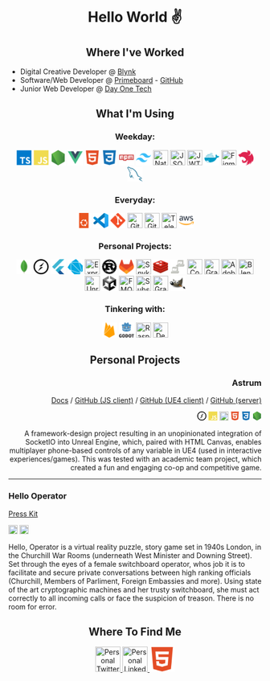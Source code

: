 <h1 align="center">Hello World ✌️</h1>

<div>
  <h2 align="center">Where I've Worked</h2>
  <ul>
    <li>Digital Creative Developer @ <a href="https://blynk.co.uk/">Blynk</a></li>
    <li>Software/Web Developer @ <a href="https://www.primeboard.org/">Primeboard</a> - <a href="https://github.com/PrimeBoard/">GitHub</a></li>
    <li>Junior Web Developer @ <a href="https://www.dayonetech.com/">Day One Tech</a></li>
  </ul>
</div>


<div>
  <h2 align="center">What I'm Using</h2>

  <h3 align="center">Weekday:</h3>
  <div align="center">
    <img src="https://raw.githubusercontent.com/devicons/devicon/master/icons/typescript/typescript-plain.svg" title="Typescript" **alt="Typescript" width="30" height="30" />
    <img src="https://raw.githubusercontent.com/devicons/devicon/master/icons/javascript/javascript-plain.svg" title="Javascript" **alt="Javascript" width="30" height="30" />
    <img src="https://raw.githubusercontent.com/devicons/devicon/master/icons/nodejs/nodejs-original.svg" title="NodeJS" **alt="NodeJS" width="30" height="30" />
    <img src="https://raw.githubusercontent.com/devicons/devicon/master/icons/vuejs/vuejs-original.svg" title="Vue" **alt="Vue" width="30" height="30" />
    <img src="https://raw.githubusercontent.com/devicons/devicon/master/icons/html5/html5-plain.svg" title="HTML5" **alt="HTML5" width="30" height="30" />
    <img src="https://raw.githubusercontent.com/devicons/devicon/master/icons/css3/css3-plain.svg" title="CSS3" **alt="CSS3" width="30" height="30" />
    <img src="https://raw.githubusercontent.com/devicons/devicon/master/icons/npm/npm-original-wordmark.svg" title="NPM" **alt="NPM" width="30" height="30" />
    <img src="https://raw.githubusercontent.com/devicons/devicon/refs/heads/master/icons/tailwindcss/tailwindcss-original.svg" title="Tailwindcss" **alt="Tailwindcss" width="30" height="30" />
    <img src="https://cdn.cdnlogo.com/logos/n/93/nativescript.svg" title="NativeScript" **alt="NativeScript" width="30" height="30" />
    <img src="https://cdn.cdnlogo.com/logos/j/89/json.svg" title="JSON" **alt="JSON" width="30" height="30" />
    <img src="https://cdn.cdnlogo.com/logos/j/20/jwt.svg" title="JWT" **alt="JWT" width="30" height="30" />
    <img src="https://raw.githubusercontent.com/devicons/devicon/master/icons/docker/docker-plain.svg" title="Docker" **alt="Docker" width="30" height="30" />
    <img src="https://cdn.cdnlogo.com/logos/f/43/figma.svg" title="Figma" **alt="Figma" width="30" height="30" />
    <img src="https://raw.githubusercontent.com/devicons/devicon/refs/heads/master/icons/nestjs/nestjs-original.svg" title="NestJS" **alt="NestJS" width="30" height="30" />
    <img src="https://raw.githubusercontent.com/devicons/devicon/master/icons/mysql/mysql-original.svg" title="MySQL" **alt="MySQL" width="30" height="30" />
  </div>

  <h3 align="center">Everyday:</h3>
  <div align="center">
    <img src="https://raw.githubusercontent.com/devicons/devicon/master/icons/ubuntu/ubuntu-plain.svg" title="Ubuntu" **alt="Ubuntu" width="30" height="30" />
    <img src="https://raw.githubusercontent.com/devicons/devicon/master/icons/vscode/vscode-original.svg" title="VS Code" **alt="VS Code" width="30" height="30" />
    <img src="https://raw.githubusercontent.com/devicons/devicon/master/icons/git/git-plain.svg" title="Git" **alt="Git" width="30" height="30" />
    <img src="https://cdn.cdnlogo.com/logos/g/62/gitkraken.svg" title="Git Kraken" **alt="Git Kraken" width="30" height="30" />
    <img src="https://cdn.cdnlogo.com/logos/g/55/github.svg" title="GitHub" **alt="GitHub" width="30" height="30" />
    <img src="https://cdn.cdnlogo.com/logos/t/39/telegram.svg" title="Telegram (telegraf)" **alt="Telegram (telegraf)" width="30" height="30" />
    <img src="https://raw.githubusercontent.com/devicons/devicon/refs/heads/master/icons/amazonwebservices/amazonwebservices-original-wordmark.svg" title="AWS" **alt="AWS" width="30" height="30" />
  </div>


  <h3 align="center">Personal Projects:</h3>
  <div align="center">
    <img src="https://raw.githubusercontent.com/devicons/devicon/master/icons/mongodb/mongodb-original.svg" title="Mongodb" **alt="Mongodb" width="30" height="30" />
    <img src="https://raw.githubusercontent.com/devicons/devicon/master/icons/socketio/socketio-original.svg" title="SocketIO" **alt="SocketIO" width="30" height="30" />
    <img src="https://raw.githubusercontent.com/devicons/devicon/master/icons/flutter/flutter-original.svg" title="Flutter" **alt="Flutter" width="30" height="30" />
    <img src="https://github.com/devicons/devicon/raw/refs/heads/master/icons/dart/dart-plain.svg" title="Dart" **alt="Dart" width="30" height="30" />
    <img src="https://simpleicons.org/icons/express.svg" title="Express" **alt="Express" width="30" height="30" />
    <img src="https://github.com/devicons/devicon/raw/refs/heads/master/icons/rust/rust-original.svg" title="Rust" **alt="Rust" width="30" height="30" />
    <img src="https://raw.githubusercontent.com/devicons/devicon/master/icons/gitlab/gitlab-original.svg" title="Gitlab" **alt="Gitlab" width="30" height="30" />
    <img src="https://cdn.cdnlogo.com/logos/s/52/snyk.svg" title="Snyk" **alt="Snyk" width="30" height="30" />
    <img src="https://raw.githubusercontent.com/devicons/devicon/master/icons/redis/redis-original.svg" title="Redis" **alt="Redis" width="30" height="30" />
    <img src="https://raw.githubusercontent.com/devicons/devicon/master/icons/putty/putty-plain.svg" title="PuTTY" **alt="PuTTY" width="30" height="30" />
    <img src="https://cdn.cdnlogo.com/logos/c/78/couchdb.svg" title="CouchDB" **alt="CouchDB" width="30" height="30" />
    <img src="https://cdn.cdnlogo.com/logos/g/64/grafana.svg" title="Grafana" **alt="Grafana" width="30" height="30" />
    <img src="https://cdn.cdnlogo.com/logos/a/13/adobe-creative-cloud-cc.svg" title="Adobe Creative Suite" **alt="Adobe Creative Suite" width="30" height="30" />
    <img src="https://cdn.cdnlogo.com/logos/b/32/blender.svg" title="Blender" **alt="Blender" width="30" height="30" />
    <img src="https://simpleicons.org/icons/unrealengine.svg" title="Unreal Engine" **alt="Unreal Engine" width="30" height="30" />
    <img src="https://github.com/devicons/devicon/raw/refs/heads/master/icons/unity/unity-original.svg" title="Unity" **alt="Unity" width="30" height="30" />
    <img src="https://simpleicons.org/icons/fmod.svg" title="FMOD" **alt="FMOD" width="30" height="30" />
    <img src="https://cdn.cdnlogo.com/logos/s/47/substance.svg" title="Substance Suite" **alt="Substance Suite" width="30" height="30" />
    <img src="https://simpleicons.org/icons/grav.svg" title="Grav" **alt="Grav" width="30" height="30" />
    <img src="https://raw.githubusercontent.com/devicons/devicon/master/icons/gimp/gimp-original.svg" title="GNU-IMP" **alt="GNU-IMP" width="30" height="30" />
  </div>


  <h3 align="center">Tinkering with:</h3>
  <div align="center">
    <img src="https://raw.githubusercontent.com/devicons/devicon/master/icons/firebase/firebase-plain.svg" title="Firebase" **alt="Firebase" width="30" height="30" />
    <img src="https://raw.githubusercontent.com/devicons/devicon/master/icons/godot/godot-original-wordmark.svg" title="Godot" **alt="Godot" width="30" height="30" />
    <img src="https://cdn.cdnlogo.com/logos/r/98/raspberry-pi.svg" title="Raspberry Pi" **alt="Raspberry Pi" width="30" height="30" />
    <img src="https://simpleicons.org/icons/deno.svg" title="Deno" **alt="Deno" width="30" height="30" />
  </div>
</div>

<div>
  <h2 align="center">Personal Projects</h2>

  <div align="right">
    <h3>Astrum</h3>
    <p>
      <a href="http://astrum-docs.s3-website-eu-west-1.amazonaws.com/">Docs</a>
      / <a href="https://github.com/ClixStudios/AstrumClient">GitHub (JS client)</a>
      / <a href="https://github.com/ClixStudios/AstrumClientUE4">GitHub (UE4 client)</a>
      / <a href="https://github.com/ClixStudios/AstrumServer">GitHub (server)</a>
    </p>
    <p>
      <img src="https://raw.githubusercontent.com/devicons/devicon/master/icons/socketio/socketio-original.svg" title="SocketIO" **alt="SocketIO" width="18" height="18" />
      <img src="https://raw.githubusercontent.com/devicons/devicon/master/icons/javascript/javascript-plain.svg" title="Javascript" **alt="Javascript" width="18" height="18" />
      <img src="https://simpleicons.org/icons/unrealengine.svg" title="Unreal Engine" **alt="Unreal Engine" width="18" height="18" />
      <img src="https://raw.githubusercontent.com/devicons/devicon/master/icons/html5/html5-plain.svg" title="HTML5" **alt="HTML5" width="18" height="18" />
      <img src="https://raw.githubusercontent.com/devicons/devicon/master/icons/css3/css3-plain.svg" title="CSS3" **alt="CSS3" width="18" height="18" />
      <img src="https://raw.githubusercontent.com/devicons/devicon/master/icons/nodejs/nodejs-original.svg" title="NodeJS" **alt="NodeJS" width="18" height="18" />
    </p>
    <p>A framework-design project resulting in an unopinionated integration of SocketIO into Unreal Engine, which, paired with HTML Canvas, enables multiplayer phone-based controls of any variable in UE4 (used in interactive experiences/games). This was tested with an academic team project, which created a fun and engaging co-op and competitive game.</p>
  </div>

  <hr/>

  <div align="left">
    <h3>Hello Operator</h3>
    <p>
      <a href="https://www.clixstudios.com/presskit-hello-operator.html">Press Kit</a>
    </p>
    <p>
      <img src="https://simpleicons.org/icons/unrealengine.svg" title="Unreal Engine" **alt="Unreal Engine" width="18" height="18" />
      <img src="https://cdn.cdnlogo.com/logos/o/17/oculus-stadium.svg" title="Oculus Rift" **alt="Oculus Rift" width="18" height="18" />
    </p>
    <p>Hello, Operator is a virtual reality puzzle, story game set in 1940s London, in the Churchill War Rooms (underneath West Minister and Downing Street). Set through the eyes of a female switchboard operator, whos job it is to facilitate and secure private conversations between high ranking officials (Churchill, Members of Parliment, Foreign Embassies and more). Using state of the art cryptographic machines and her trusty switchboard, she must act correctly to all incoming calls or face the suspicion of treason. There is no room for error.</p>
  </div>
</div>

<div align="center">
  <h2>Where To Find Me</h2>
  <a href="https://twitter.com/papaclix">
    <img src="https://cdn.cdnlogo.com/logos/t/45/twitter.svg" title="Personal Twitter" **alt="Personal Twitter" width="50" height="50" />
  </a>
  <a href="https://www.linkedin.com/in/william-stansfield-tyler-656251133/">
    <img src="https://cdn.cdnlogo.com/logos/l/66/linkedin-icon.svg" title="Personal Linkedin" **alt="Personal Linkedin" width="50" height="50" />
  </a>
  <a href="https://www.clixstudios.com">
    <img src="https://raw.githubusercontent.com/devicons/devicon/master/icons/html5/html5-plain.svg" title="Website" **alt="Website" width="50" height="50" />
  </a>
</div>
